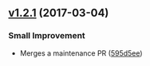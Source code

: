 <a name="v1.2.1"></a>
## [v1.2.1](https://github.com/dangribbin/jQuery-Tag-This/compare/v1.2.0...v1.2.1) (2017-03-04)

### Small Improvement

* Merges a maintenance PR ([595d5ee](https://github.com/angular/angular/commit/595d5ee))